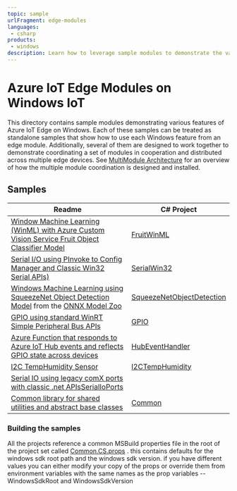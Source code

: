 ```yaml
---
topic: sample
urlFragment: edge-modules
languages:
 - csharp
products:
 - windows
description: Learn how to leverage sample modules to demonstrate the various features of Azure IoT Edge on Windows.
---
```


# Azure IoT Edge Modules on Windows IoT

This directory contains sample modules demonstrating various features of Azure IoT Edge on Windows.
Each of these samples can be treated as standalone samples that show how to use each Windows feature from an edge module.
Additionally, several of them are designed to work together to demonstrate coordinating a set of modules in cooperation and distributed across multiple edge devices.  See [MultiModule Architecture](./readme.multimodule.md) for an overview of how the multiple module coordination is designed and installed.

## Samples

| Readme | C# Project |
|--------| ---------- |
|[Window Machine Learning (WinML) with Azure Custom Vision Service Fruit Object Classifier Model](./WinMLCustomVisionFruit/Readme.md)| [FruitWinML](./WinMLCustomVisionFruit/CS/WinMLCustomVisionFruit.csproj)|
|[Serial I/O using PInvoke to Config Manager and Classic Win32 Serial APIs)](./SerialWin32/Readme.md)| [SerialWin32](./SerialWin32/CS/SerialWin32.csproj)|
|[Windows Machine Learning using SqueezeNet Object Detection Model](./WinMLCustomVisionFruit/Readme.md) from the [ONNX Model Zoo](https://github.com/onnx/models/tree/master/squeezenet)| [SqueezeNetObjectDetection](./squeezenetobjectdetection/cs/squeezenetobjectdetection.csproj)|
|[GPIO using standard WinRT Simple Peripheral Bus APIs](./gpio/Readme.md)| [GPIO](./Gpio/CS/GPIOFruit.csproj)|
|[Azure Function that responds to Azure IoT Hub events and reflects GPIO state across devices](./HubEventHandler/README.Md)| [HubEventHandler](./HubEventHandler/cs/HubEventHandler.csproj)|
|[I2C TempHumidity Sensor](./I2CTempHumidity/README.md)|[I2CTempHumidity](./I2CTempHumidity/CS/I2CTempHumidity)|
|[Serial IO using legacy comX ports with classic .net APIs](./SerialIoPorts/README.md)[SerialIoPorts](./SerialIoPorts/CS/SerialIoPorts.csproj)|
|[Common library for shared utilities and abstract base classes](./Common/README.Md)| [Common](./common/cs/common.csproj)|

### Building the samples

All the projects reference a common MSBuild properties file in the root of the project set called [Common.CS.props](./Common.CS.props) .  this contains defaults for the windows sdk root path and the windows sdk version.  if you have different values you can either modify your copy of the props or override them from environment variables with the same names as the prop variables -- WindowsSdkRoot and WindowsSdkVersion
